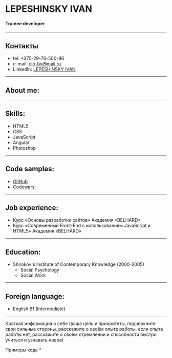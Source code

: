 # LEPESHINSKY IVAN

#### Trainee developer

---

## Контакты

- tel: +375-29-76-500-96
- e-mail: clo-by@mail.ru
- LinkedIn: [LEPESHINSKY IVAN](https://www.linkedin.com/in/%D0%B8%D0%B2%D0%B0%D0%BD-%D0%BB%D0%B5%D0%BF%D0%B5%D1%88%D0%B8%D0%BD%D1%81%D0%BA%D0%B8%D0%B9-43926a206/)

---

## About me:

---

## Skills:

- HTML5
- CSS
- JavaScript
- Angular
- Photoshop

---

## Code samples:

- [GitHub](https://github.com/Ivan-Lepeshinsky)
- [Codewars:](https://www.codewars.com/users/Ivan%20Lepiashynski)

---

## Job experience:

- Курс «Основы разработки сайтов» Академия «BELHARD»
- Курс «Современный Front-End c использованием JavaScript и HTML5» Академия «BELHARD»

---

## Education:

- Shirokov's Institute of Contemporary Knowledge (2000-2005)
  - Social Psychology
  - Social Work

---

## Foreign language:

- English B1 (Intermediate)

---

<!-- Имя и фамилия
Контакты для связи -->

Краткая информация о себе (ваша цель и приоритеты, подчеркните свои сильные стороны, расскажите о своём опыте работы, если опыта работы нет, расскажите о своём стремлении и способности быстро учиться и узнавать новое)

<!-- Навыки (языки программирования, фреймворки, методологии, системы контроля версий и инструменты разработки, которыми вы владеете) -->

Примеры кода \*

<!-- Опыт работы. Junior Dev может указать пройденные курсы и тренинги, перечислить учебные проекты, или проекты, выполненные на фрилансе с указанием использованных навыков и ссылками на исходный код.\*\* -->

<!-- Образование (включая курсы, семинары, лекции, онлайн-обучение) -->

<!-- Английский язык (уровень английского языка, если была языковая практика, расскажите о ней) -->

